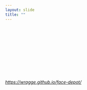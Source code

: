 ```yaml
---
layout: slide
title: ""
---
```


<section>
<iframe class="stretch" frameborder="0" marginheight="0" marginwidth="0" data-src="https://wragge.github.io/face-depot/"></iframe>
<h6><a class="external" href="https://wragge.github.io/face-depot/">https://wragge.github.io/face-depot/</a></h6>
</section>

